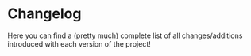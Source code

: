 # Changelog

Here you can find a (pretty much) complete list of all changes/additions introduced with each version of the project!

